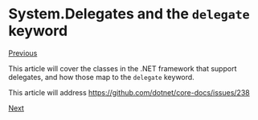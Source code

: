 # System.Delegates and the `delegate` keyword

[Previous](delegates-events.md)

This article will cover the classes in the .NET framework
that support delegates, and how those map to the `delegate`
keyword.

This article will address https://github.com/dotnet/core-docs/issues/238

[Next](delegates-strongly-typed.md)
